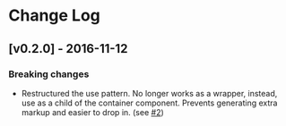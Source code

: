 # Change Log

## [v0.2.0] - 2016-11-12

### Breaking changes
- Restructured the use pattern. No longer works as a wrapper, instead, use as a child of the container component. Prevents generating extra markup and easier to drop in. (see [#2](https://github.com/derrickpelletier/react-loading-overlay/pull/2))
